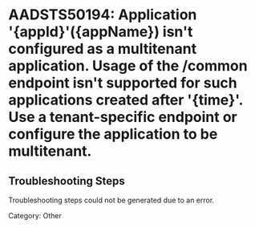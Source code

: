 # AADSTS50194: Application '{appId}'({appName}) isn't configured as a multitenant application. Usage of the /common endpoint isn't supported for such applications created after '{time}'. Use a tenant-specific endpoint or configure the application to be multitenant.


## Troubleshooting Steps
Troubleshooting steps could not be generated due to an error.

Category: Other